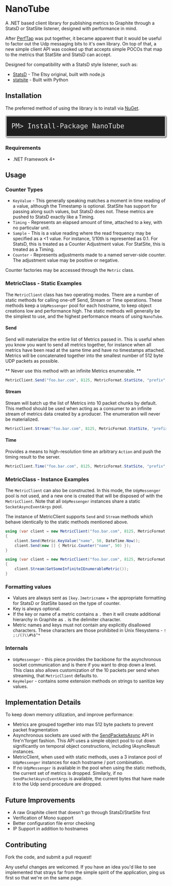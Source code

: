 # NanoTube
A .NET based client library for publishing metrics to Graphite through a StatsD or StatSite listener, designed with performance in mind.

After [PerfTap](https://github.com/EastPoint/PerfTap) was put together, it became apparent that it would be useful to factor out the Udp messaging bits to it's own library.  On top of that, a new simple client API was cooked up that accepts simple POCOs that map to the metrics that StatSite and StatsD can accept.

Designed for compatibility with a StatsD style listener, such as:

* [StatsD](https://github.com/etsy/statsd) - The Etsy original, built with node.js
* [statsite](https://github.com/kiip/statsite) - Built with Python

## Installation

The preferred method of using the library is to install via [NuGet](http://nuget.org).

<div><p><code style="background-color: #202020; border: 4px solid #c0c0c0; border-radius: 5px; -moz-border-radius: 5px; -webkit-border-radius: 5px; box-shadow: 2px 2px 3px #6e6e6e; color: #e2e2e2; display:block; font: 1.5em 'andale mono', 'lucida console', monospace; line-height: 1.5em; overflow: auto; padding: 15px;">PM&gt; Install-Package NanoTube</code></p></div>

### Requirements

* .NET Framework 4+

## Usage

### Counter Types

* `KeyValue` - This generally speaking matches a moment in time reading of a value, although the Timestamp is optional.  StatSite has support for passing along such values, but StatsD does not.  These metrics are pushed to StatsD exactly like a Timing.
* `Timing` - Represents an elapsed amount of time, attached to a key, with no particular unit.  
* `Sample` - This is a value reading where the read frequency may be specified as a <1 value.  For instance, 1/10th is represented as 0.1.  For StatsD, this is treated as a Counter Adjustment value.  For StatSite, this is treated as a Timing.
* `Counter` - Represents adjustments made to a named server-side counter.  The adjustment value may be positive or negative.

Counter factories may be accessed through the `Metric` class.


### MetricClass - Static Examples

The `MetricClient` class has two operating modes.  There are a number of static methods for calling one-off Send, Stream or Time operations.  These methods keep a `UdpMessenger` pool for each hostname, to keep object creations low and performance high.  The static methods will generally be the simplest to use, and the highest performance means of using `NanoTube`.


#### Send
Send will materialize the entire list of Metrics passed in.  This is useful when you know you want to send all metrics together, for instance when all metrics have been read at the same time and have no timestamps attached.  Metrics will be concatenated together into the smallest number of 512 byte UDP packets as possible.

** Never use this method with an infinite Metrics enumerable. **

```csharp
MetricClient.Send("foo.bar.com", 8125, MetricFormat.StatSite, "prefix", new [] { Metric.Counter("name", 50) })
```

#### Stream
Stream will batch up the list of Metrics into 10 packet chunks by default.  This method should be used when acting as a consumer to an infinite stream of metrics data created by a producer.  The enumeration will never be materialized.

```csharp
MetricClient.Stream("foo.bar.com", 8125, MetricFormat.StatSite, "prefix", GetSomeInfiniteIEnumerableMetric())
```

#### Time
Provides a means to high-resolution time an arbitrary `Action` and push the timing result to the server.

```csharp
MetricClient.Time("foo.bar.com", 8125, MetricFormat.StatSite, "prefix", () => { Thread.Sleep(1); });
```

### MetricClass - Instance Examples

The `MetricClient` can also be constructed.  In this mode, the `UdpMessenger` pool is not used, and a new one is created that will be disposed of with the `MetricClient`.  Note that all `UdpMessenger` instances share a static `SocketAsyncEventArgs` pool.

The instance of MetricClient supports `Send` and `Stream` methods which behave identically to the static methods mentioned above.

```csharp
using (var client = new MetricClient("foo.bar.com", 8125, MetricFormat.StatSite, "prefix"))
{
	client.Send(Metric.KeyValue("name", 50, DateTime.Now));
	client.Send(new [] { Metric.Counter("name", 50) });
}
```

```csharp
using (var client = new MetricClient("foo.bar.com", 8125, MetricFormat.StatSite, "prefix"))
{
	client.Stream(GetSomeInfiniteIEnumerableMetric());
}
```

### Formatting values

* Values are always sent as `[key.]metricname` + the appropriate formatting for StatsD or StatSite based on the type of counter.  
* Key is always optional.  
* If the key or name of a metric contains a `.` then it will create additional hierarchy in Graphite as `.` is the delimiter character.
* Metric names and keys must not contain any explicitly disallowed characters.  These characters are those prohibited in Unix filesystems - `! ;:/()\\#%$^*`

### Internals

* `UdpMessenger` - this piece provides the backbone for the asynchronous socket communication and is there if you want to drop down a level.  This class also allows customization of the 10 packets per send when streaming, that `MetricClient` defaults to.
* `KeyHelper` - contains some extension methods on strings to sanitize key values.

## Implementation Details

To keep down memory utilization, and improve performance:

* Metrics are grouped together into max 512 byte packets to prevent packet fragmentation
* Asynchronous sockets are used with the [SendPacketsAsync](http://msdn.microsoft.com/en-us/library/system.net.sockets.socket.sendpacketsasync.aspx) API in fire'n'forget fashion.  This API uses a simple object pool to cut down significantly on temporal object constructions, including IAsyncResult instances.
* MetricClient, when used with static methods, uses a 3 instance pool of `UdpMessenger` instances for each hostname / port combination.
* If no `UdpMessenger` is available in the pool when using the static methods, the current set of metrics is dropped.  Similarly, if no `SendPacketAsyncEventArgs` is available, the current bytes that have made it to the Udp send procedure are dropped.

## Future Improvements

* A raw Graphite client that doesn't go through StatsD/StatSite first
* Verification of Mono support
* Better configuration file error checking
* IP Support in addition to hostnames

## Contributing

Fork the code, and submit a pull request!  

Any useful changes are welcomed.  If you have an idea you'd like to see implemented that strays far from the simple spirit of the application, ping us first so that we're on the same page.